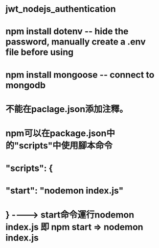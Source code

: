 # jwt_nodejs_authentication
# npm install dotenv   -- hide the password, manually create a .env file before using
# npm install mongoose -- connect to mongodb

# 不能在paclage.json添加注釋。
# npm可以在package.json中的"scripts"中使用腳本命令
#   "scripts": {
#     "start": "nodemon index.js"
#   } ----> start命令運行nodemon index.js 即 npm start => nodemon index.js